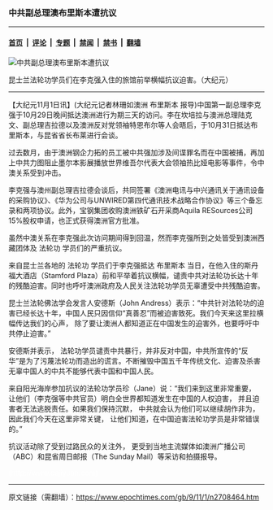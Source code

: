 ### 中共副总理澳布里斯本遭抗议

---

#### [首页](../../../..?n2708464) &nbsp;|&nbsp; [评论](../../../../../epoch-comment?n2708464) &nbsp;|&nbsp; [专题](../../../../../epoch-special?n2708464) &nbsp;|&nbsp; [禁闻](../../../../../epoch-news?n2708464) &nbsp;|&nbsp; [禁书](../../../../../books?n2708464) &nbsp;|&nbsp; [翻墙](https://github.com/gfw-breaker/nogfw/blob/master/README.md?n2708464)


<div><img alt="中共副总理澳布里斯本遭抗议" class="attachment-djy_600_400 size-djy_600_400 wp-post-image" src="https://i.epochtimes.com/assets/uploads/2009/11/911010821271999.jpg"/>
<div class="caption">
 <p>
  昆士兰法轮功学员们在李克强入住的旅馆前举横幅抗议迫害。（大纪元）
 </p>
</div></div><hr/><div class="post_content" id="artbody" itemprop="articleBody">
 <!-- article content begin -->
 <p>
  【大纪元11月1日讯】(大纪元记者林珊如澳洲
  <ok href="https://www.epochtimes.com/gb/tag/%E5%B8%83%E9%87%8C%E6%96%AF%E6%9C%AC.html">
   布里斯本
  </ok>
  报导)中国第一副总理李克强于10月29日晚间抵达澳洲进行为期三天的访问。李在坎培拉与澳洲总理陆克文、副总理吉拉德以及澳洲反对党领袖特恩布尔等人会晤后，于10月31日抵达布里斯本，与昆省省长布莱进行会谈。
 </p>
 <p>
  过去数月，由于澳洲钢企力拓的员工被中共强加涉及间谍罪名而在中国被捕，再加上中共力图阻止墨尔本影展播放世界维吾尔代表大会领袖热比娅电影等事件，令中澳关系受到冲击。
 </p>
 <p>
  李克强与澳州副总理吉拉德会谈后，共同签署《澳洲电讯与中兴通讯关于通讯设备的采购协议》、《华为公司与UNWIRED第四代通讯技术战略合作协议》等三个备忘录和两项协议。此外，宝钢集团收购澳洲铁矿石开采商Aquila RESources公司15%股权申请，也正式获得澳洲官方批准。
 </p>
 <p>
  虽然中澳关系在李克强此次访问期间得到回温，然而李克强所到之处皆受到澳洲西藏团体及
  <ok href="https://www.epochtimes.com/gb/tag/%E6%B3%95%E8%BD%AE%E5%8A%9F.html">
   法轮功
  </ok>
  学员们的严重抗议。
 </p>
 <p>
  来自昆士兰各地的
  <ok href="https://www.epochtimes.com/gb/tag/%E6%B3%95%E8%BD%AE%E5%8A%9F.html">
   法轮功
  </ok>
  学员们于李克强抵达
  <ok href="https://www.epochtimes.com/gb/tag/%E5%B8%83%E9%87%8C%E6%96%AF%E6%9C%AC.html">
   布里斯本
  </ok>
  当日，在他入住的斯丹福大酒店（Stamford Plaza）前和平举着抗议横幅，谴责中共对法轮功长达十年的残酷迫害。同时也呼吁澳洲政府及人民关注法轮功学员无辜遭受中共残酷迫害。
 </p>
 <p>
  昆士兰法轮佛法学会发言人安德斯（John Andress）表示：“中共针对法轮功的迫害已经长达十年，中国人民只因信仰“真善忍”而被迫害致死。我们今天来这里拉横幅传达我们的心声， 除了要让澳洲人都知道正在中国发生的迫害外，也要呼吁中共停止迫害。”
 </p>
 <p>
  安德斯并表示， 法轮功学员谴责中共暴行，并非反对中国，中共所宣传的“反华”是为了污蔑法轮功而造出的谎言。不断摧毁中国五千年传统文化、迫害及杀害无辜中国人的中共不能够代表中国和中国人民。
 </p>
 <p>
  来自阳光海岸参加抗议的法轮功学员珍（Jane）说：“我们来到这里非常重要， 让他们（李克强等中共官员）明白全世界都知道发生在中国的人权迫害， 并且迫害者无法逃脱责任。如果我们保持沉默， 中共就会认为他们可以继续胡作非为， 因此我们今天在这里非常关键， 让他们知道，在中国迫害法轮功学员是非常错误的。”
 </p>
 <p>
  抗议活动除了受到过路民众的关注外， 更受到当地主流媒体如澳洲广播公司（ABC）和昆省周日邮报（The Sunday Mail）等采访和拍摄报导。
 </p>
 <p>
  <font color="#ffffff">
   (http://www.dajiyuan.com)
  </font>
 </p>
 <!-- article content end -->
 <div id="below_article_ad">
 </div>
</div>


---

原文链接（需翻墙）：https://www.epochtimes.com/gb/9/11/1/n2708464.htm